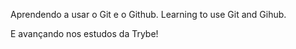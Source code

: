 Aprendendo a usar o Git e o Github.
Learning to use Git and Gihub.

E avançando nos estudos da Trybe!